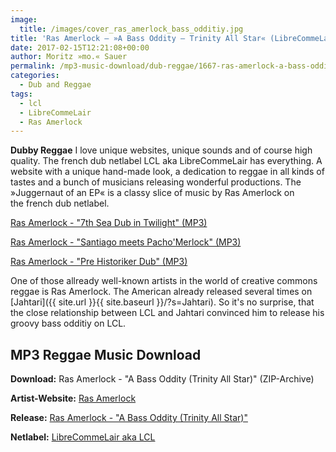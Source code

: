 ```yaml
---
image:
  title: /images/cover_ras_amerlock_bass_odditiy.jpg
title: 'Ras Amerlock – »A Bass Oddity – Trinity All Star« (LibreCommeLair)'
date: 2017-02-15T12:21:08+00:00
author: Moritz »mo.« Sauer
permalink: /mp3-music-download/dub-reggae/1667-ras-amerlock-a-bass-oddity
categories:
  - Dub and Reggae
tags:
  - lcl
  - LibreCommeLair
  - Ras Amerlock
---
```

**Dubby Reggae** I love unique websites, unique sounds and of course high quality. The french dub netlabel LCL aka LibreCommeLair has everything. A website with a unique hand-made look, a dedication to reggae in all kinds of tastes and a bunch of musicians releasing wonderful productions. The »Juggernaut of an EP« is a classy slice of music by Ras Amerlock on the french dub netlabel.
<!--more-->

<!--mp3links-->

[Ras Amerlock - "7th Sea Dub in Twilight" (MP3)](http://www.lclweb.org/audio/releases/lcl20_abo/%5BLCL20%5D_Ras_Amerlock_-_2010_A_Bass_Oddity_-_02_-_7th_Sea_Dub_in_twilight_-_Ras_Amerlock_meets_Professor_Balthazar.mp3)
  
[Ras Amerlock - "Santiago meets Pacho'Merlock" (MP3)](http://www.lclweb.org/audio/releases/lcl20_abo/%5BLCL20%5D_Ras_Amerlock_-_2010_A_Bass_Oddity_-_03_-_Santiago_Meets_Pacho_Merlock.mp3)
  
[Ras Amerlock - "Pre Historiker Dub" (MP3)](http://www.lclweb.org/audio/releases/lcl20_abo/%5BLCL20%5D_Ras_Amerlock_-_2010_A_Bass_Oddity_-_01_-_Pre_Historiker_Dub_-_Ras_Amerlock_meets_Uffe.mp3)

<!--mp3linksend-->

<!--more-->

<!--adsense-->

One of those allready well-known artists in the world of creative commons reggae is Ras Amerlock. The American already released several times on [Jahtari]({{ site.url }}{{ site.baseurl }}/?s=Jahtari). So it's no surprise, that the close relationship between LCL and Jahtari convinced him to release his groovy bass odditiy on LCL.

## MP3 Reggae Music Download

**Download:** Ras Amerlock - "A Bass Oddity (Trinity All Star)" (ZIP-Archive)
  
**Artist-Website:** [Ras Amerlock](http://www.myspace.com/rasamerlockstatemonrasta)
  
**Release:** [Ras Amerlock - "A Bass Oddity (Trinity All Star)"](http://www.lclweb.org/audio_lp_lcl20.htm)
  
**Netlabel:** [LibreCommeLair aka LCL](http://www.lclweb.org)
